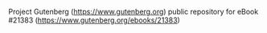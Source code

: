 Project Gutenberg (https://www.gutenberg.org) public repository for eBook #21383 (https://www.gutenberg.org/ebooks/21383)
